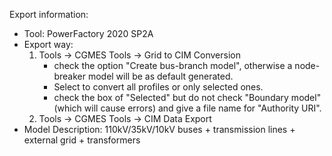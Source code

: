 Export information:
- Tool: PowerFactory 2020 SP2A
- Export way: 
    1. Tools -> CGMES Tools -> Grid to CIM Conversion
        * check the option "Create bus-branch model", otherwise a node-breaker model will be as default generated.
        * Select to convert all profiles or only selected ones.
        * check the box of "Selected" but do not check "Boundary model" (which will cause errors) and give a file name for "Authority URI".
    2. Tools -> CGMES Tools -> CIM Data Export
- Model Description: 110kV/35kV/10kV buses + transmission lines + external grid + transformers